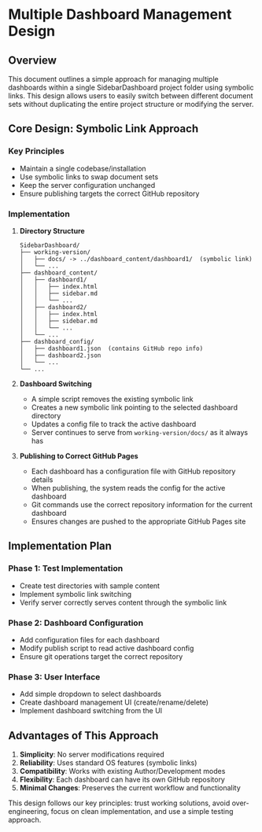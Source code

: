 # Multiple Dashboard Management Design

## Overview

This document outlines a simple approach for managing multiple dashboards within a single SidebarDashboard project folder using symbolic links. This design allows users to easily switch between different document sets without duplicating the entire project structure or modifying the server.

## Core Design: Symbolic Link Approach

### Key Principles
- Maintain a single codebase/installation
- Use symbolic links to swap document sets
- Keep the server configuration unchanged
- Ensure publishing targets the correct GitHub repository

### Implementation

1. **Directory Structure**
   ```
   SidebarDashboard/
   ├── working-version/
   │   ├── docs/ -> ../dashboard_content/dashboard1/  (symbolic link)
   │   └── ...
   ├── dashboard_content/
   │   ├── dashboard1/
   │   │   ├── index.html
   │   │   ├── sidebar.md
   │   │   └── ...
   │   ├── dashboard2/
   │   │   ├── index.html
   │   │   ├── sidebar.md
   │   │   └── ...
   │   └── ...
   ├── dashboard_config/
   │   ├── dashboard1.json  (contains GitHub repo info)
   │   ├── dashboard2.json
   │   └── ...
   └── ...
   ```

2. **Dashboard Switching**
   - A simple script removes the existing symbolic link
   - Creates a new symbolic link pointing to the selected dashboard directory
   - Updates a config file to track the active dashboard
   - Server continues to serve from `working-version/docs/` as it always has

3. **Publishing to Correct GitHub Pages**
   - Each dashboard has a configuration file with GitHub repository details
   - When publishing, the system reads the config for the active dashboard
   - Git commands use the correct repository information for the current dashboard
   - Ensures changes are pushed to the appropriate GitHub Pages site

## Implementation Plan

### Phase 1: Test Implementation
- Create test directories with sample content
- Implement symbolic link switching
- Verify server correctly serves content through the symbolic link

### Phase 2: Dashboard Configuration
- Add configuration files for each dashboard
- Modify publish script to read active dashboard config
- Ensure git operations target the correct repository

### Phase 3: User Interface
- Add simple dropdown to select dashboards
- Create dashboard management UI (create/rename/delete)
- Implement dashboard switching from the UI

## Advantages of This Approach

1. **Simplicity**: No server modifications required
2. **Reliability**: Uses standard OS features (symbolic links)
3. **Compatibility**: Works with existing Author/Development modes
4. **Flexibility**: Each dashboard can have its own GitHub repository
5. **Minimal Changes**: Preserves the current workflow and functionality

This design follows our key principles: trust working solutions, avoid over-engineering, focus on clean implementation, and use a simple testing approach.

